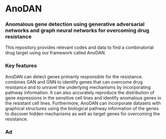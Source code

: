 # AnoDAN
### Anomalous gene detection using generative adversarial networks and graph neural networks for overcoming drug resistance

This repository provides relevant codes and data to find a combinatorial drug target using our framework called AnoDAN.

### Key features
AnoDAN can detect genes primarily responsible for the resistance.
combines GAN and GNN to identify genes that can overcome drug resistance and to unravel the underlying mechanisms by incorporating pathway information. It can also accurately reproduce the distribution of gene expressions in the sensitive cell lines and identify anomalous genes in the resistant cell lines. Furthermore, AnoDAN can incorporate datasets with graphical structures using the biological pathway information of the genes to discover hidden mechanisms as well as target genes for overcoming the resistance.

### Ad
 
